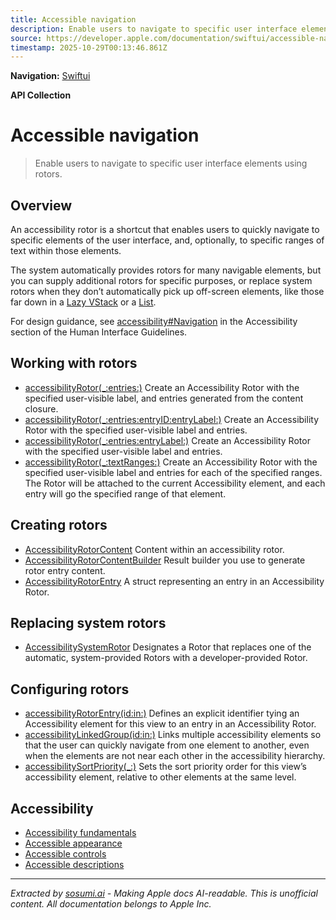 ```yaml
---
title: Accessible navigation
description: Enable users to navigate to specific user interface elements using rotors.
source: https://developer.apple.com/documentation/swiftui/accessible-navigation
timestamp: 2025-10-29T00:13:46.861Z
---
```


**Navigation:** [Swiftui](/documentation/swiftui)

**API Collection**

# Accessible navigation

> Enable users to navigate to specific user interface elements using rotors.

## Overview

An accessibility rotor is a shortcut that enables users to quickly navigate to specific elements of the user interface, and, optionally, to specific ranges of text within those elements.



The system automatically provides rotors for many navigable elements, but you can supply additional rotors for specific purposes, or replace system rotors when they don’t automatically pick up off-screen elements, like those far down in a [Lazy VStack](/documentation/swiftui/lazyvstack) or a [List](/documentation/swiftui/list).

For design guidance, see [accessibility#Navigation](/design/Human-Interface-Guidelines/accessibility) in the Accessibility section of the Human Interface Guidelines.

## Working with rotors

- [accessibilityRotor(_:entries:)](/documentation/swiftui/view/accessibilityrotor(_:entries:)) Create an Accessibility Rotor with the specified user-visible label, and entries generated from the content closure.
- [accessibilityRotor(_:entries:entryID:entryLabel:)](/documentation/swiftui/view/accessibilityrotor(_:entries:entryid:entrylabel:)) Create an Accessibility Rotor with the specified user-visible label and entries.
- [accessibilityRotor(_:entries:entryLabel:)](/documentation/swiftui/view/accessibilityrotor(_:entries:entrylabel:)) Create an Accessibility Rotor with the specified user-visible label and entries.
- [accessibilityRotor(_:textRanges:)](/documentation/swiftui/view/accessibilityrotor(_:textranges:)) Create an Accessibility Rotor with the specified user-visible label and entries for each of the specified ranges. The Rotor will be attached to the current Accessibility element, and each entry will go the specified range of that element.

## Creating rotors

- [AccessibilityRotorContent](/documentation/swiftui/accessibilityrotorcontent) Content within an accessibility rotor.
- [AccessibilityRotorContentBuilder](/documentation/swiftui/accessibilityrotorcontentbuilder) Result builder you use to generate rotor entry content.
- [AccessibilityRotorEntry](/documentation/swiftui/accessibilityrotorentry) A struct representing an entry in an Accessibility Rotor.

## Replacing system rotors

- [AccessibilitySystemRotor](/documentation/swiftui/accessibilitysystemrotor) Designates a Rotor that replaces one of the automatic, system-provided Rotors with a developer-provided Rotor.

## Configuring rotors

- [accessibilityRotorEntry(id:in:)](/documentation/swiftui/view/accessibilityrotorentry(id:in:)) Defines an explicit identifier tying an Accessibility element for this view to an entry in an Accessibility Rotor.
- [accessibilityLinkedGroup(id:in:)](/documentation/swiftui/view/accessibilitylinkedgroup(id:in:)) Links multiple accessibility elements so that the user can quickly navigate from one element to another, even when the elements are not near each other in the accessibility hierarchy.
- [accessibilitySortPriority(_:)](/documentation/swiftui/view/accessibilitysortpriority(_:)) Sets the sort priority order for this view’s accessibility element, relative to other elements at the same level.

## Accessibility

- [Accessibility fundamentals](/documentation/swiftui/accessibility-fundamentals)
- [Accessible appearance](/documentation/swiftui/accessible-appearance)
- [Accessible controls](/documentation/swiftui/accessible-controls)
- [Accessible descriptions](/documentation/swiftui/accessible-descriptions)

---

*Extracted by [sosumi.ai](https://sosumi.ai) - Making Apple docs AI-readable.*
*This is unofficial content. All documentation belongs to Apple Inc.*
